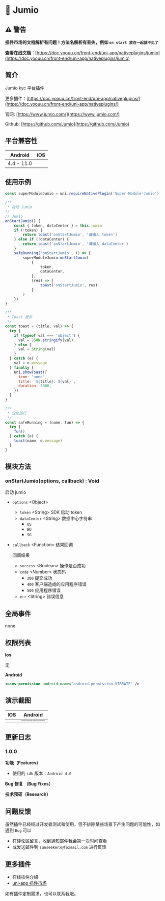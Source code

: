 # 📌 Jumio

## ⚠️ 警告

**插件市场的文档解析有问题！方法名解析有丢失，例如 `on start 放在一起就不见了`**

**查看在线文档：**[https://doc.yoouu.cn/front-end/uni-app/nativeplugins/jumio](https://doc.yoouu.cn/front-end/uni-app/nativeplugins/jumio)

## 简介

Jumio kyc 平台插件

更多插件：[https://doc.yoouu.cn/front-end/uni-app/nativeplugins/](https://doc.yoouu.cn/front-end/uni-app/nativeplugins/)

官网: [https://www.jumio.com/](https://www.jumio.com/)

Github: [https://github.com/Jumio](https://github.com/Jumio)

## 平台兼容性

|  Android   | iOS |
| :--------: | :-: |
| 4.4 - 11.0 |     |

## 使用示例

```javascript
const superModuleJumio = uni.requireNativePlugin('Super-Module-Jumio')

/**
 * 启动 Jumio
*/
// Jumio
onStartJumio() {
    const { token, dataCenter } = this.jumio
    if (!token) {
        return toast('onStartJumio', '请输入 token')
    } else if (!dataCenter) {
        return toast('onStartJumio', '请输入 dataCenter')
    }
    safeRunning('onStartJumio', () => {
        superModuleJumio.onStartJumio(
            {
                token,
                dataCenter,
            },
            (res) => {
                toast('onStartJumio', res)
            }
        )
    })
}

/**
 * Toast 提示
 */
const toast = (title, val) => {
  try {
    if (typeof val === 'object') {
      val = JSON.stringify(val)
    } else {
      val = String(val)
    }
  } catch (e) {
    val = e.message
  } finally {
    uni.showToast({
      icon: 'none',
      title: `${title}: ${val}`,
      duration: 3000,
    })
  }
}

/**
 * 安全运行
 */
const safeRunning = (name, fun) => {
  try {
    fun()
  } catch (e) {
    toast(name, e.message)
  }
}
```

## 模块方法

### onStartJumio(options, callback) : Void

启动 jumio

- `options` <Object\>

  - `token` <String\> SDK 启动 token
  - `dataCenter` <String\> 数据中心字符串
    - `US`
    - `EU`
    - `SG`

- `callback` <Function\> 结果回调

  回调结果

  - `success` <Boolean\> 操作是否成功
  - `code` <Number\> 状态码
    - `200` 提交成功
    - `400` 客户端造成的应用程序错误
    - `500` 应用程序错误
  - `err` <String\> 错误信息

## 全局事件

none

## 权限列表

**ios**

无

**Android**

```xml
<uses-permission android:name="android.permission.VIBRATE" />
```

## 演示截图

| IOS | Android |
| :-: | :-: |
|  | <img src="https://static.yoouu.cn/imgs/2021/pic-go/jumio-android-screenshot.jpg" alt="e0cff53506fd1b5769925a276608871" style="zoom: 25%;" /> |

## 更新日志

### 1.0.0

**功能（Features）**

- 使用的 `sdk` 版本：`Android 4.0`

**Bug 修复 （Bug Fixes）**

**技术预研（Research）**

## 问题反馈

虽然插件已经经过开发者测试和使用，但不排除某些场景下产生问题的可能性，如遇到 `Bug` 可以

- 在评论区留言，收到通知邮件我会第一次时间查看
- 或发送邮件到 `sunseekerx@foxmail.com` 进行反馈

## 更多插件

- [在线插件介绍](https://doc.yoouu.cn/front-end/uni-app/nativeplugins/)
- [uni-app 插件市场](https://ext.dcloud.net.cn/publisher?id=64103)

如有插件定制需求，也可以联系我哦。
